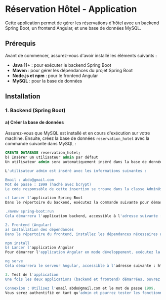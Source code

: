 # Réservation Hôtel - Application

Cette application permet de gérer les réservations d'hôtel avec un backend Spring Boot, un frontend Angular, et une base de données MySQL.

## Prérequis

Avant de commencer, assurez-vous d'avoir installé les éléments suivants :

- **Java 11+** : pour exécuter le backend Spring Boot
- **Maven** : pour gérer les dépendances du projet Spring Boot
- **Node.js et npm** : pour le frontend Angular
- **MySQL** : pour la base de données

## Installation

### 1. Backend (Spring Boot)

#### a) Créer la base de données

Assurez-vous que MySQL est installé et en cours d'exécution sur votre machine. Ensuite, créez la base de données `reservation_hotel` avec la commande suivante dans MySQL :

```sql
CREATE DATABASE reservation_hotel;
b) Insérer un utilisateur admin par défaut
Un utilisateur admin sera automatiquement inséré dans la base de données lors du démarrage du backend grâce à une classe CommandLineRunner dans Spring Boot.

L'utilisateur admin est inséré avec les informations suivantes :

Email : abdo@gmail.com
Mot de passe : 1999 (haché avec bcrypt)
Le code responsable de cette insertion se trouve dans la classe AdminUserLoader.

c) Lancer l'application Spring Boot
Dans le répertoire du backend, exécutez la commande suivante pour démarrer l'application Spring Boot :

./mvnw spring-boot:run
Cela démarrera l'application backend, accessible à l'adresse suivante : http://localhost:8080.

2. Frontend (Angular)
a) Installation des dépendances
Dans le répertoire du frontend, installez les dépendances nécessaires avec npm :

npm install
b) Lancer l'application Angular
Pour démarrer l'application Angular en mode développement, exécutez la commande suivante :

ng serve
Cela démarrera le serveur Angular, accessible à l'adresse suivante : http://localhost:4200.

3. Test de l'application
Une fois les deux applications (backend et frontend) démarrées, ouvrez votre navigateur et accédez à http://localhost:4200.

Connexion : Utilisez l'email abdo@gmail.com et le mot de passe 1999.
Vous serez authentifié en tant qu'admin et pourrez tester les fonctionnalités de gestion des réservations.
